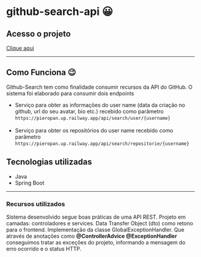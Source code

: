 # github-search-api 😀

## Acesso o projeto
<a href="https://pieropan.vercel.app/" target="_blank">Clique aqui</a>
<hr>

## Como Funciona 😉
Github-Search tem como finalidade consumir recursos da API do GitHub. O sistema foi elaborado para consumir dois endpoints
- Serviço para obter as informações do user name (data da criação no github, url do seu avatar, bio etc.) recebido como parâmetro
```https://pieropan.up.railway.app/api/search/user/{username}``` <br><br>
- Serviço para obter os repositórios do user name recebido como parâmetro
```https://pieropan.up.railway.app/api/search/repositorie/{username}```

## Tecnologias utilizadas
- Java 
- Spring Boot
<hr>

### Recursos utilizados
Sistema desenvolvido segue boas práticas de uma API REST. Projeto em camadas: controladores e services. Data Transfer Object (dto) como retono
para o frontend. Implementação da classe GlobalExceptionHandler. Que através de anotações como <b>@ControllerAdvice @ExceptionHandler</b> conseguimos tratar as exceções
do projeto, informando a mensagem do erro ocorrido e o status HTTP.
